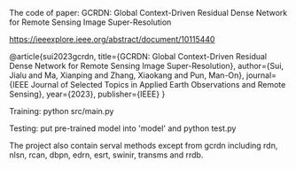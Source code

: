 The code of paper: GCRDN: Global Context-Driven Residual Dense Network for Remote Sensing Image Super-Resolution

https://ieeexplore.ieee.org/abstract/document/10115440


@article{sui2023gcrdn,
  title={GCRDN: Global Context-Driven Residual Dense Network for Remote Sensing Image Super-Resolution},
  author={Sui, Jialu and Ma, Xianping and Zhang, Xiaokang and Pun, Man-On},
  journal={IEEE Journal of Selected Topics in Applied Earth Observations and Remote Sensing},
  year={2023},
  publisher={IEEE}
}

Training: python src/main.py

Testing: put pre-trained model into 'model' and python test.py

The project also contain serval methods except from gcrdn including rdn, nlsn, rcan, dbpn, edrn, esrt, swinir, transms and rrdb.

